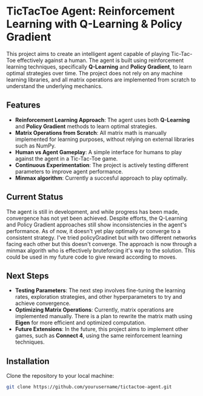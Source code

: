 # TicTacToe Agent: Reinforcement Learning with Q-Learning & Policy Gradient

This project aims to create an intelligent agent capable of playing Tic-Tac-Toe effectively against a human. The agent is built using reinforcement learning techniques, specifically **Q-Learning** and **Policy Gradient**, to learn optimal strategies over time. The project does not rely on any machine learning libraries, and all matrix operations are implemented from scratch to understand the underlying mechanics.

## Features

- **Reinforcement Learning Approach**: The agent uses both **Q-Learning** and **Policy Gradient** methods to learn optimal strategies.
- **Matrix Operations from Scratch**: All matrix math is manually implemented for learning purposes, without relying on external libraries such as NumPy.
- **Human vs Agent Gameplay**: A simple interface for humans to play against the agent in a Tic-Tac-Toe game.
- **Continuous Experimentation**: The project is actively testing different parameters to improve agent performance.
- **Minmax algorithm**: Currently a succesful approach to play optimally.


## Current Status

The agent is still in development, and while progress has been made, convergence has not yet been achieved. Despite efforts, the Q-Learning and Policy Gradient approaches still show inconsistencies in the agent's performance. As of now, it doesn't yet play optimally or converge to a consistent strategy. I've tried policyGradinet but with two different networks facing each other but this doesn't converge.
The approach is now through a minmax algorith who is effectively bruteforcing it's way to the solution. This could be used in my future code to give reward according to moves.

## Next Steps

- **Testing Parameters**: The next step involves fine-tuning the learning rates, exploration strategies, and other hyperparameters to try and achieve convergence.
- **Optimizing Matrix Operations**: Currently, matrix operations are implemented manually. There is a plan to rewrite the matrix math using **Eigen** for more efficient and optimized computation.
- **Future Extensions**: In the future, this project aims to implement other games, such as **Connect 4**, using the same reinforcement learning techniques.

## Installation

Clone the repository to your local machine:

```bash
git clone https://github.com/yourusername/tictactoe-agent.git
